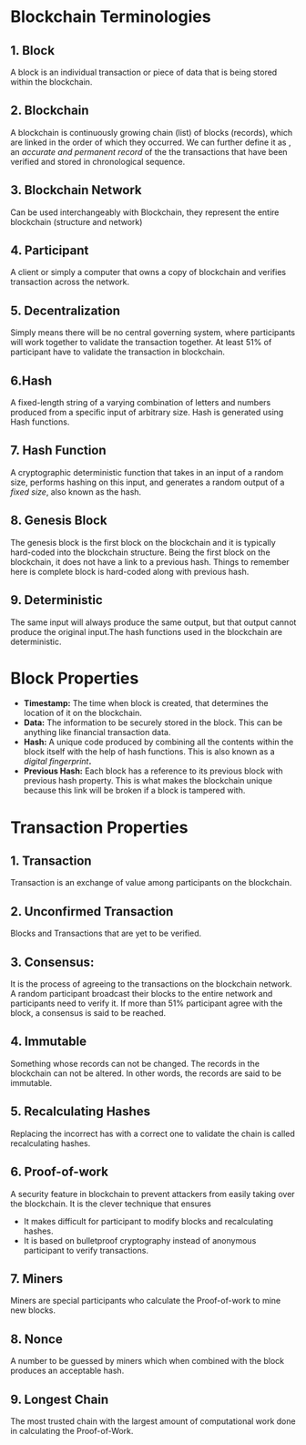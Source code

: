 # Blockchain Terminologies

## 1\. Block

A block is an individual transaction or piece of data that is being stored within the blockchain.

## 2\. Blockchain

A blockchain is continuously growing chain (list) of blocks (records), which are linked in the order of which they occurred. We can further define it as , an _accurate and permanent record_ of the the transactions that have been verified and stored in chronological sequence.

## 3\. Blockchain Network

Can be used interchangeably with Blockchain, they represent the entire blockchain (structure and network)

## 4\. Participant

A client or simply a computer that owns a copy of blockchain and verifies transaction across the network.

## 5\. Decentralization

Simply means there will be no central governing system, where participants will work together to validate the transaction together. At least 51% of participant have to validate the transaction in blockchain.

## **6.Hash**

A fixed-length string of a varying combination of letters and numbers produced from a specific input of arbitrary size. Hash is generated using Hash functions.

## **7\. Hash Function**

A cryptographic deterministic function that takes in an input of a random size, performs hashing on this input, and generates a random output of a _fixed size_, also known as the hash.

## **8\. Genesis Block**

The genesis block is the first block on the blockchain and it is typically hard-coded into the blockchain structure. Being the first block on the blockchain, it does not have a link to a previous hash. Things to remember here is complete block is hard-coded along with previous hash.

## **9\. Deterministic**

The same input will always produce the same output, but that output cannot produce the original input.The hash functions used in the blockchain are deterministic.

# **Block Properties**

*   **Timestamp:** The time when block is created, that determines the location of it on the blockchain.
*   **Data:** The information to be securely stored in the block. This can be anything like financial transaction data.
*   **Hash:** A unique code produced by combining all the contents within the block itself with the help of hash functions. This is also known as a _digital fingerprint_**.**
*   **Previous Hash:** Each block has a reference to its previous block with previous hash property. This is what makes the blockchain unique because this link will be broken if a block is tampered with.

# Transaction Properties

## 1\. Transaction

Transaction is an exchange of value among participants on the blockchain.

## 2\. Unconfirmed Transaction

Blocks and Transactions that are yet to be verified.

## 3\. Consensus:

It is the process of agreeing to the transactions on the blockchain network. A random participant broadcast their blocks to the entire network and participants need to verify it. If more than 51% participant agree with the block, a consensus is said to be reached.

## 4\. Immutable

Something whose records can not be changed. The records in the blockchain can not be altered. In other words, the records are said to be immutable.

## 5\. Recalculating Hashes

Replacing the incorrect has with a correct one to validate the chain is called recalculating hashes.

## 6\. Proof-of-work

A security feature in blockchain to prevent attackers from easily taking over the blockchain. It is the clever technique that ensures

*   It makes difficult for participant to modify blocks and recalculating hashes.
*   It is based on bulletproof cryptography instead of anonymous participant to verify transactions.

## 7\. Miners

Miners are special participants who calculate the Proof-of-work to mine new blocks.

## **8\. Nonce**

A number to be guessed by miners which when combined with the block produces an acceptable hash.

## **9\. Longest Chain**

The most trusted chain with the largest amount of computational work done in calculating the Proof-of-Work.
